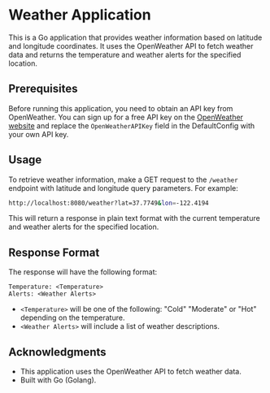 # Weather Application

This is a Go application that provides weather information based on latitude and longitude coordinates. It uses the OpenWeather API to fetch weather data and returns the temperature and weather alerts for the specified location.

## Prerequisites

Before running this application, you need to obtain an API key from OpenWeather. You can sign up for a free API key on the [OpenWeather website](https://openweathermap.org/api) and replace the `OpenWeatherAPIKey` field in the DefaultConfig with your own API key.

## Usage

To retrieve weather information, make a GET request to the `/weather` endpoint with latitude and longitude query parameters. For example:

```bash
http://localhost:8080/weather?lat=37.7749&lon=-122.4194
```

This will return a response in plain text format with the current temperature and weather alerts for the specified location.

## Response Format

The response will have the following format:

```
Temperature: <Temperature>
Alerts: <Weather Alerts>
```

- `<Temperature>` will be one of the following: "Cold" "Moderate" or "Hot" depending on the temperature.
- `<Weather Alerts>` will include a list of weather descriptions.

## Acknowledgments

- This application uses the OpenWeather API to fetch weather data.
- Built with Go (Golang).